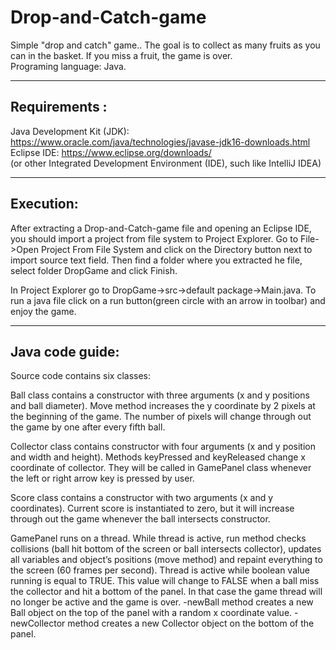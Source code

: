 # Drop-and-Catch-game

Simple "drop and catch" game.. The goal is to collect as many fruits as you can in the basket. If you miss a fruit, the game is over. <br>
Programing language: Java.

--------------
Requirements : 
--------------

Java Development Kit (JDK): https://www.oracle.com/java/technologies/javase-jdk16-downloads.html <br>
Eclipse IDE: https://www.eclipse.org/downloads/ <br>
(or other Integrated Development Environment (IDE), such like IntelliJ IDEA) <br> 

----------
Execution: 
----------

After extracting a Drop-and-Catch-game file and opening an Eclipse IDE, you should import a project from file system to  Project Explorer. Go to File->Open Project From File System and click on the Directory button next to import source text field. Then find a folder where you extracted he file, select folder DropGame and click Finish.  

In Project Explorer go to DropGame->src->default package->Main.java. To run a java file click on a run button(green circle with an arrow in toolbar) and enjoy the game.

----------------
Java code guide: 
----------------

Source code contains six classes: 

Ball class contains a constructor with three arguments (x and y positions and ball diameter). Move method increases the y coordinate by 2 pixels at the beginning of the game. The number of pixels will change through out the game by one after every fifth ball.  

Collector class contains constructor with four arguments (x and y position and width and height). Methods keyPressed and keyReleased change x coordinate of collector. They will be called in GamePanel class whenever the left or right arrow key is pressed by user.

Score class contains a constructor with two arguments (x and y coordinates). Current score is instantiated to zero, but it will increase through out the game whenever the ball intersects constructor. 
 
GamePanel runs on a thread. While thread is active, run method checks collisions (ball hit bottom of the screen or ball intersects collector), updates all variables and object’s positions (move method) and repaint everything to the screen (60 frames per second). Thread is active while boolean value running is equal to TRUE. This value will change to FALSE when a ball miss the collector and hit a bottom of the panel. In that case the game thread will no longer be active and the game is over. 
-newBall method creates a new Ball object on the top of the panel with a random x coordinate value. 
-newCollector method creates a new Collector object on the bottom of the panel.